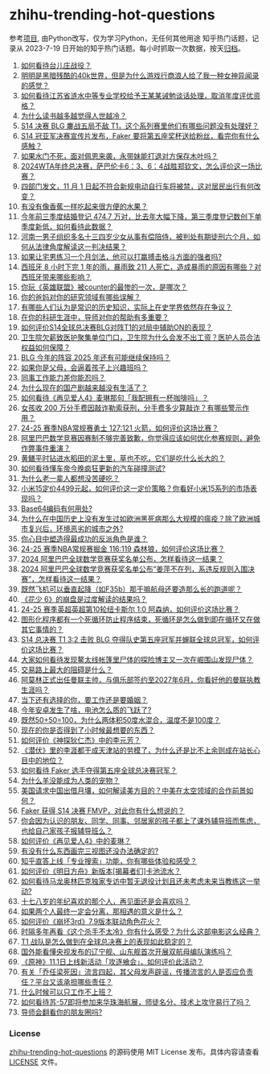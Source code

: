 # zhihu-trending-hot-questions
参考[项目](https://github.com/justjavac/zhihu-trending-hot-questions), 由Python改写，仅为学习Python，无任何其他用途
知乎热门话题，记录从 2023-7-19
日开始的知乎热门话题。每小时抓取一次数据，按天[归档](./data)。
<!-- BEGIN -->
<!-- 最后更新时间 2024-11-03 07:19:36.595759 -->
1. [如何看待台儿庄战役？](https://www.zhihu.com/question/27288485)
1. [明明是黑暗残酷的40k世界，但是为什么游戏行商浪人给了我一种女神异闻录的感觉？](https://www.zhihu.com/question/653985538)
1. [如何看待江苏省涟水中等专业学校给予王某某诫勉谈话处理，取消年度评优资格？](https://www.zhihu.com/question/2979498424)
1. [为什么读书越多越觉得人世越冷？](https://www.zhihu.com/question/2582869132)
1. [S14 决赛 BLG 鏖战五局不敌 T1，这个系列赛里他们有哪些问题没有处理好？](https://www.zhihu.com/question/2928512134)
1. [S14 冠亚军决赛宣传片发布，Faker 要将第五座奖杯送给粉丝，看完你有什么感触？](https://www.zhihu.com/question/2903953452)
1. [如果水门不死，面对佩恩来袭，永带妹能打退对方保存木叶吗？](https://www.zhihu.com/question/1872327297)
1. [2024WTA年终总决赛，萨巴伦卡6：3、6：4战胜郑钦文，怎么评价这一场比赛？](https://www.zhihu.com/question/2942540637)
1. [四部门发文，11 月 1 日起不符合新规电动自行车将被禁，这对居民出行有何改变？](https://www.zhihu.com/question/807421840)
1. [有没有像香蕉一样吃起来很方便的水果？](https://www.zhihu.com/question/415945540)
1. [今年前三季度结婚登记 474.7 万对，比去年大幅下降，第三季度登记数创下单季度新低，如何看待此数据？](https://www.zhihu.com/question/2827501571)
1. [河南一男子组织多名十三四岁少女从事有偿陪侍，被判处有期徒刑六个月，如何从法律角度解读这一判决结果？](https://www.zhihu.com/question/2597169531)
1. [如果让宅男练习一个月剑法，他可以打赢搏击格斗方面的强者吗?](https://www.zhihu.com/question/2544168895)
1. [西班牙 8 小时下完 1 年的雨，暴雨致 211 人死亡，造成暴雨的原因有哪些？对西班牙带来哪些影响？](https://www.zhihu.com/question/2929032695)
1. [你玩《英雄联盟》被counter的最惨的一次，是哪次？](https://www.zhihu.com/question/2076664163)
1. [你的爸妈对你的研究领域有哪些误解？](https://www.zhihu.com/question/2574530443)
1. [有哪些人们认为是常识的历史知识，实际上在史学界依然存在争议？](https://www.zhihu.com/question/660981529)
1. [在你的科研生涯中，导师对你的帮助有多重要？](https://www.zhihu.com/question/2612926038)
1. [如何评价S14全球总决赛BLG对阵T1的对局中辅助ON的表现？](https://www.zhihu.com/question/2946748180)
1. [卫生院欠薪致医护聚集单位门口，卫生院为什么会发不出工资？医护人员合法权益如何保障？](https://www.zhihu.com/question/2687349407)
1. [BLG 今年的阵容 2025 年还有可能继续保持吗？](https://www.zhihu.com/question/2945920149)
1. [如果你是父母，会逼着孩子上兴趣班吗？](https://www.zhihu.com/question/666584051)
1. [同事工作能力差你能忍吗？](https://www.zhihu.com/question/2939297365)
1. [为什么现在的国产剧越来越没有生活了？](https://www.zhihu.com/question/569734390)
1. [如何看待《再见爱人4》麦琳那句「我配拥有一杯咖啡吗」？](https://www.zhihu.com/question/2790894868)
1. [女孩收 200 万分手费因敲诈勒索获刑，分手费多少算敲诈？有哪些警示作用？](https://www.zhihu.com/question/2708780571)
1. [24-25 赛季NBA常规赛勇士 127:121 火箭，如何评价这场比赛？](https://www.zhihu.com/question/2971326623)
1. [阿里巴巴数学竞赛因赛制不够完善致歉，你觉得应该如何优化参赛规则，避免作弊事件重演？](https://www.zhihu.com/question/2979598210)
1. [黄鳝平时钻进水稻田的泥土里，草也不吃，它们是吃什么长大的？](https://www.zhihu.com/question/477751835)
1. [如何看待懂车帝今晚疯狂更新的汽车碰撞测试?](https://www.zhihu.com/question/2838243129)
1. [为什么老一辈人都想没苦硬吃？](https://www.zhihu.com/question/663580990)
1. [小米15定价4499元起，如何评价这一定价策略？你看好小米15系列的市场表现吗？](https://www.zhihu.com/question/2500101560)
1. [Base64编码有何用处?](https://www.zhihu.com/question/514750005)
1. [为什么在中国历史上没有发生过如欧洲黑死病那么大规模的瘟疫？除了欧洲城市复兴后，环境恶劣的城市之外?](https://www.zhihu.com/question/31206965)
1. [你心目中塑造得最成功的反派角色是谁？](https://www.zhihu.com/question/65596611)
1. [24-25 赛季NBA常规赛掘金 116:119 森林狼，如何评价这场比赛？](https://www.zhihu.com/question/2873677702)
1. [2024 阿里巴巴全球数学竞赛获奖名单公布，怎样看待这一结果？](https://www.zhihu.com/question/2978342919)
1. [2024 阿里巴巴全球数学竞赛获奖名单公布“姜萍不在列，系违反规则入围决赛”，怎样看待这一结果？](https://www.zhihu.com/question/2978342919)
1. [既然飞机可以垂直起降（如F35b）那干嘛航母还要造那么长的跑道呢？](https://www.zhihu.com/question/36245353)
1. [《花少 6》的崩盘是过度解读的结果吗？](https://www.zhihu.com/question/2509545795)
1. [24-25 赛季英超英超第10轮纽卡斯尔 1:0 阿森纳，如何评价这场比赛？](https://www.zhihu.com/question/2926678492)
1. [图形化程序都有一个死循环防止程序结束，死循环是怎么做到即在循环又在做其它事情的？](https://www.zhihu.com/question/667119391)
1. [S14 总决赛 T1 3:2 击败 BLG 夺得队史第五座冠军并蝉联全球总冠军，如何评价这场比赛？](https://www.zhihu.com/question/2931053715)
1. [大家如何看待发现鳌太线帐篷里尸体的探险博主又一次在崛围山发现尸体？](https://www.zhihu.com/question/2614494388)
1. [交易路上最大的阻碍是什么？](https://www.zhihu.com/question/817075578)
1. [阿莫林正式出任曼联主帅，与俱乐部签约至2027年6月，你看好他的曼联执教生涯吗？](https://www.zhihu.com/question/2824280960)
1. [当下还有选择的你，要工作还是要婚姻？](https://www.zhihu.com/question/2799918371)
1. [今年安卓发生了啥，电池怎么质的飞跃了?](https://www.zhihu.com/question/2121086623)
1. [既然50+50=100，为什么两体积50度水混合，温度不是100度？](https://www.zhihu.com/question/661567130)
1. [现在的你是否得到了小时候最想要的东西？](https://www.zhihu.com/question/722816751)
1. [如何评价《神探狄仁杰》中的李元芳？](https://www.zhihu.com/question/58535668)
1. [《潜伏》里的李涯都干成天津站的劳模了，为什么还是比不上余则成在站长心目中的地位？](https://www.zhihu.com/question/2416589498)
1. [如何看待 Faker 选手夺得第五座全球总决赛冠军？](https://www.zhihu.com/question/2945624772)
1. [为什么羊没能成为人类的宠物？](https://www.zhihu.com/question/275449005)
1. [美国请求中国出借月壤，如何解读美方目的？中美在太空领域的合作前景如何？](https://www.zhihu.com/question/2067034592)
1. [Faker 获得 S14 决赛 FMVP，对此你有什么想说的？](https://www.zhihu.com/question/2946350216)
1. [你会因为认识的朋友、同学、同事、邻居家的孩子都上了课外辅导班而焦虑，也给自己家孩子报辅导班么？](https://www.zhihu.com/question/2191432357)
1. [如何评价《再见爱人4》中的麦琳？](https://www.zhihu.com/question/2829031906)
1. [有没有什么东西画完三视图还没办法确定的?](https://www.zhihu.com/question/1960816644)
1. [知乎直答上线「专业搜索」功能，你有哪些体验和感受？](https://www.zhihu.com/question/2667193330)
1. [如何评价《明日方舟》新版本[揭幕者们]卡池流水？](https://www.zhihu.com/question/2834504731)
1. [如何看待马龙奥林匹克独家专访中暂无退役计划且还未考虑未来当教练这一举动?](https://www.zhihu.com/question/2837384109)
1. [十七八岁的年纪喜欢的那个人，再见面还是会喜欢吗？](https://www.zhihu.com/question/906111762)
1. [如果两个人最终一定会分离，那相遇的意义是什么？](https://www.zhihu.com/question/737148613)
1. [如何评价《崩坏3rd》7.9版本联动角色花火？](https://www.zhihu.com/question/901430187)
1. [时隔多年再看《这个杀手不太冷》你有什么感受？为什么这部电影这么经典？](https://www.zhihu.com/question/2682646953)
1. [T1 战队是怎么做到在全球总决赛上的表现如此稳定的？](https://www.zhihu.com/question/2283389287)
1. [国外能看懂央视发布的辽宁舰、山东舰首次开展双航母编队演练吗？](https://www.zhihu.com/question/2708678630)
1. [《原神》11.1日上线新活动「攻逐飨会」，如何评价此活动？](https://www.zhihu.com/question/2818405424)
1. [有关「乔任梁死因」流言四起，其父母发声辟谣，传播流言的人是否应负责任？平台又该承担哪些责任？](https://www.zhihu.com/question/2684373977)
1. [什么时候可以只工作不上班？](https://www.zhihu.com/question/2826387773)
1. [如何看待苏-57即将参加来华珠海航展，师徒名分、技术上攻守易行了吗？](https://www.zhihu.com/question/2673214150)
1. [导师会翻看你的朋友圈吗?](https://www.zhihu.com/question/377742704)
<!-- END -->
### License
[zhihu-trending-hot-questions](https://github.com/yaogengzhu/zhihu-trending-hot-questions)
的源码使用 MIT License 发布。具体内容请查看 [LICENSE](./LICENSE) 文件。
